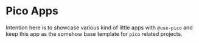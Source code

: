 # Pico Apps

Intention here is to showcase various kind of little apps with `@use-pico` and keep this app
as the somehow base template for `pico` related projects.
